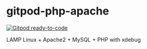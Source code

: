 # gitpod-php-apache

[![Gitpod ready-to-code](https://img.shields.io/badge/Gitpod-ready--to--code-blue?logo=gitpod)](https://gitpod.io/#https://github.com/BugbearR/gitpod-php-apache)

LAMP
Linux + Apache2 + MySQL + PHP with xdebug

